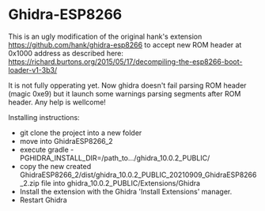 # Ghidra-ESP8266

This is an ugly modification of the original hank's extension https://github.com/hank/ghidra-esp8266 to accept new ROM header at 0x1000 address as described here: https://richard.burtons.org/2015/05/17/decompiling-the-esp8266-boot-loader-v1-3b3/

It is not fully opperating yet. Now ghidra doesn't fail parsing ROM header (magic 0xe9) but it launch some warnings parsing segments after ROM header. Any help is wellcome!

Installing instructions:

 - git clone the project into a new folder
 - move into GhidraESP8266_2
 - execute gradle -PGHIDRA_INSTALL_DIR=/path_to.../ghidra_10.0.2_PUBLIC/
 - copy the new created GhidraESP8266_2/dist/ghidra_10.0.2_PUBLIC_20210909_GhidraESP8266_2.zip file into ghidra_10.0.2_PUBLIC/Extensions/Ghidra
 - Install the extension with the Ghidra 'Install Extensions' manager.
 - Restart Ghidra
